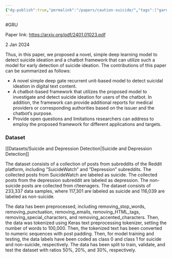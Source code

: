 ```yaml
---
{"dg-publish":true,"permalink":"/papers/caution-suicide/","tags":["gardenEntry"]}
---
```


#GRU 

Paper link: https://arxiv.org/pdf/2401.01023.pdf

2 Jan 2024

Thus, in this paper, we proposed a novel, simple deep learning model to detect suicide ideation and a chatbot framework that can utilize such a model for early detection of suicide ideation. The contributions of this paper can be summarized as follows:

- A novel simple deep gate recurrent unit-based model to detect suicidal ideation in digital text content. 
- A chatbot-based framework that utilizes the proposed model to investigate and detect suicide ideation for users of the chatbot. In addition, the framework can provide additional reports for medical providers or corresponding authorities based on the issuer and the chatbot’s purpose. 
-  Provide open questions and limitations researchers can address to employ the proposed framework for different applications and targets.




### Dataset

[[Datasets/Suicide and Depression Detection\|Suicide and Depression Detection]]

The dataset consists of a collection of posts from subreddits of the Reddit platform, including ”SuicideWatch” and ”Depression” subreddits. The collected posts from SuicideWatch are labeled as suicide. The collected posts from the depression subreddit are labeled as depression. The non-suicide posts are collected from r/teenagers. The dataset consists of 233,337 data samples, where 117,301 are labeled as suicide and 116,039 are labeled as non-suicide.

The data has been preprocessed, including removing_stop_words, removing_punctuation, removing_emails, removing_HTML_tags, removing_special_characters, and removing_accented_characters. Then, the data was tokenized using Keras text preprocessing tokenizer, setting the number of words to 100,000. Then, the tokenized text has been converted to numeric sequences with post padding. Then, for model training and testing, the data labels have been coded as class 0 and class 1 for suicide and non-suicide, respectively. The data has been split to train, validate, and test the dataset with ratios 50%, 20%, and 30%, respectively.


